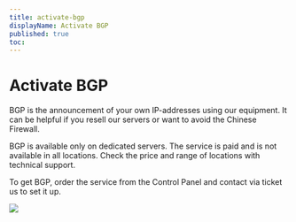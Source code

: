 ```yaml
---
title: activate-bgp
displayName: Activate BGP
published: true
toc:
---
```

# Activate BGP

BGP is the announcement of your own IP-addresses using our equipment. It can be helpful if you resell our servers or want to avoid the Chinese Firewall.

BGP is available only on dedicated servers. The service is paid and is not available in all locations. Check the price and range of locations with technical support.

To get BGP, order the service from the Control Panel and contact via ticket us to set it up. 

<img class="WACImage SCXW250742413" src="https://support.gcore.com/hc/article_attachments/360000261425/blobid0.png">
